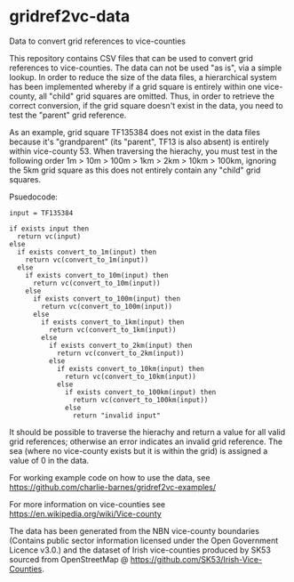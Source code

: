 # gridref2vc-data
Data to convert grid references to vice-counties

This repository contains CSV files that can be used to convert grid references to vice-counties. The data can not be used "as is", via a simple lookup. In order to reduce the size of the data files, a hierarchical system has been implemented whereby if a grid square is entirely within one vice-county, all "child" grid squares are omitted. Thus, in order to retrieve the correct conversion, if the grid square doesn't exist in the data, you need to test the "parent" grid reference.

As an example, grid square TF135384 does not exist in the data files because it's "grandparent" (its "parent", TF13 is also absent) is entirely within vice-county 53. When traversing the hierachy, you must test in the following order 1m > 10m > 100m > 1km > 2km > 10km > 100km, ignoring the 5km grid square as this does not entirely contain any "child" grid squares.

Psuedocode:
```
input = TF135384

if exists input then
  return vc(input)
else
  if exists convert_to_1m(input) then
    return vc(convert_to_1m(input))
  else
    if exists convert_to_10m(input) then
      return vc(convert_to_10m(input))
    else
      if exists convert_to_100m(input) then
        return vc(convert_to_100m(input))
      else
        if exists convert_to_1km(input) then
          return vc(convert_to_1km(input))
        else
          if exists convert_to_2km(input) then
            return vc(convert_to_2km(input))
          else
            if exists convert_to_10km(input) then
              return vc(convert_to_10km(input))
            else
              if exists convert_to_100km(input) then
                return vc(convert_to_100km(input))
              else
                return "invalid input"
```
It should be possible to traverse the hierachy and return a value for all valid grid references; otherwise an error indicates an invalid grid reference. The sea (where no vice-county exists but it is within the grid) is assigned a value of 0 in the data.

For working example code on how to use the data, see https://github.com/charlie-barnes/gridref2vc-examples/

For more information on vice-counties see https://en.wikipedia.org/wiki/Vice-county

The data has been generated from the NBN vice-county boundaries (Contains public sector information licensed under the Open Government Licence v3.0.) and the dataset of Irish vice-counties produced by SK53 sourced from OpenStreetMap @ https://github.com/SK53/Irish-Vice-Counties.
